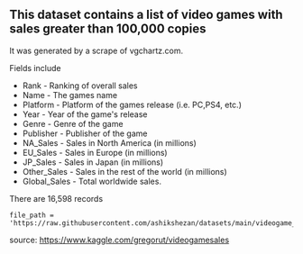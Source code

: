 ## This dataset contains a list of video games with sales greater than 100,000 copies

It was generated by a scrape of vgchartz.com.

Fields include

- Rank - Ranking of overall sales
- Name - The games name
- Platform - Platform of the games release (i.e. PC,PS4, etc.)
- Year - Year of the game's release
- Genre - Genre of the game
- Publisher - Publisher of the game
- NA_Sales - Sales in North America (in millions)
- EU_Sales - Sales in Europe (in millions)
- JP_Sales - Sales in Japan (in millions)
- Other_Sales - Sales in the rest of the world (in millions)
- Global_Sales - Total worldwide sales.


There are 16,598 records

    file_path = 'https://raw.githubusercontent.com/ashikshezan/datasets/main/videogame_sales/vgsales.csv

source: https://www.kaggle.com/gregorut/videogamesales

